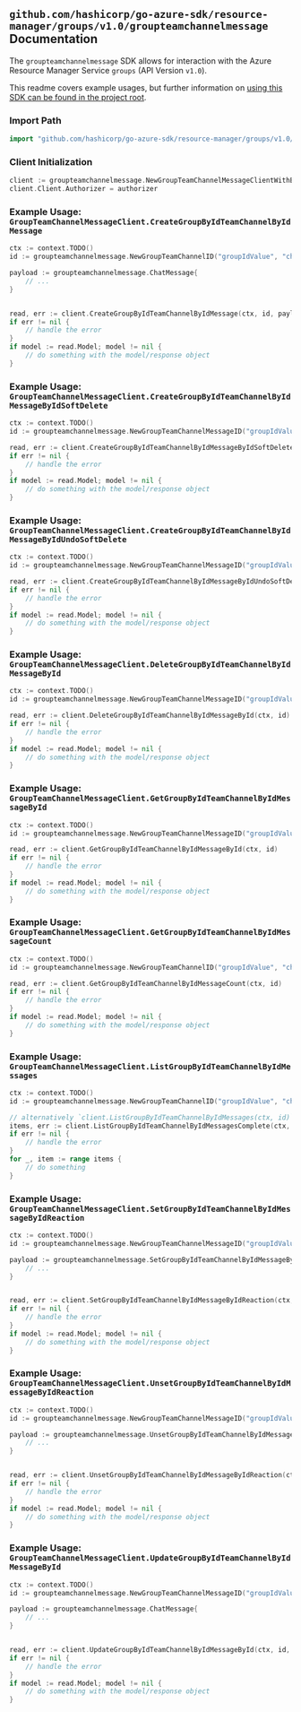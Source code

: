 
## `github.com/hashicorp/go-azure-sdk/resource-manager/groups/v1.0/groupteamchannelmessage` Documentation

The `groupteamchannelmessage` SDK allows for interaction with the Azure Resource Manager Service `groups` (API Version `v1.0`).

This readme covers example usages, but further information on [using this SDK can be found in the project root](https://github.com/hashicorp/go-azure-sdk/tree/main/docs).

### Import Path

```go
import "github.com/hashicorp/go-azure-sdk/resource-manager/groups/v1.0/groupteamchannelmessage"
```


### Client Initialization

```go
client := groupteamchannelmessage.NewGroupTeamChannelMessageClientWithBaseURI("https://management.azure.com")
client.Client.Authorizer = authorizer
```


### Example Usage: `GroupTeamChannelMessageClient.CreateGroupByIdTeamChannelByIdMessage`

```go
ctx := context.TODO()
id := groupteamchannelmessage.NewGroupTeamChannelID("groupIdValue", "channelIdValue")

payload := groupteamchannelmessage.ChatMessage{
	// ...
}


read, err := client.CreateGroupByIdTeamChannelByIdMessage(ctx, id, payload)
if err != nil {
	// handle the error
}
if model := read.Model; model != nil {
	// do something with the model/response object
}
```


### Example Usage: `GroupTeamChannelMessageClient.CreateGroupByIdTeamChannelByIdMessageByIdSoftDelete`

```go
ctx := context.TODO()
id := groupteamchannelmessage.NewGroupTeamChannelMessageID("groupIdValue", "channelIdValue", "chatMessageIdValue")

read, err := client.CreateGroupByIdTeamChannelByIdMessageByIdSoftDelete(ctx, id)
if err != nil {
	// handle the error
}
if model := read.Model; model != nil {
	// do something with the model/response object
}
```


### Example Usage: `GroupTeamChannelMessageClient.CreateGroupByIdTeamChannelByIdMessageByIdUndoSoftDelete`

```go
ctx := context.TODO()
id := groupteamchannelmessage.NewGroupTeamChannelMessageID("groupIdValue", "channelIdValue", "chatMessageIdValue")

read, err := client.CreateGroupByIdTeamChannelByIdMessageByIdUndoSoftDelete(ctx, id)
if err != nil {
	// handle the error
}
if model := read.Model; model != nil {
	// do something with the model/response object
}
```


### Example Usage: `GroupTeamChannelMessageClient.DeleteGroupByIdTeamChannelByIdMessageById`

```go
ctx := context.TODO()
id := groupteamchannelmessage.NewGroupTeamChannelMessageID("groupIdValue", "channelIdValue", "chatMessageIdValue")

read, err := client.DeleteGroupByIdTeamChannelByIdMessageById(ctx, id)
if err != nil {
	// handle the error
}
if model := read.Model; model != nil {
	// do something with the model/response object
}
```


### Example Usage: `GroupTeamChannelMessageClient.GetGroupByIdTeamChannelByIdMessageById`

```go
ctx := context.TODO()
id := groupteamchannelmessage.NewGroupTeamChannelMessageID("groupIdValue", "channelIdValue", "chatMessageIdValue")

read, err := client.GetGroupByIdTeamChannelByIdMessageById(ctx, id)
if err != nil {
	// handle the error
}
if model := read.Model; model != nil {
	// do something with the model/response object
}
```


### Example Usage: `GroupTeamChannelMessageClient.GetGroupByIdTeamChannelByIdMessageCount`

```go
ctx := context.TODO()
id := groupteamchannelmessage.NewGroupTeamChannelID("groupIdValue", "channelIdValue")

read, err := client.GetGroupByIdTeamChannelByIdMessageCount(ctx, id)
if err != nil {
	// handle the error
}
if model := read.Model; model != nil {
	// do something with the model/response object
}
```


### Example Usage: `GroupTeamChannelMessageClient.ListGroupByIdTeamChannelByIdMessages`

```go
ctx := context.TODO()
id := groupteamchannelmessage.NewGroupTeamChannelID("groupIdValue", "channelIdValue")

// alternatively `client.ListGroupByIdTeamChannelByIdMessages(ctx, id)` can be used to do batched pagination
items, err := client.ListGroupByIdTeamChannelByIdMessagesComplete(ctx, id)
if err != nil {
	// handle the error
}
for _, item := range items {
	// do something
}
```


### Example Usage: `GroupTeamChannelMessageClient.SetGroupByIdTeamChannelByIdMessageByIdReaction`

```go
ctx := context.TODO()
id := groupteamchannelmessage.NewGroupTeamChannelMessageID("groupIdValue", "channelIdValue", "chatMessageIdValue")

payload := groupteamchannelmessage.SetGroupByIdTeamChannelByIdMessageByIdReactionRequest{
	// ...
}


read, err := client.SetGroupByIdTeamChannelByIdMessageByIdReaction(ctx, id, payload)
if err != nil {
	// handle the error
}
if model := read.Model; model != nil {
	// do something with the model/response object
}
```


### Example Usage: `GroupTeamChannelMessageClient.UnsetGroupByIdTeamChannelByIdMessageByIdReaction`

```go
ctx := context.TODO()
id := groupteamchannelmessage.NewGroupTeamChannelMessageID("groupIdValue", "channelIdValue", "chatMessageIdValue")

payload := groupteamchannelmessage.UnsetGroupByIdTeamChannelByIdMessageByIdReactionRequest{
	// ...
}


read, err := client.UnsetGroupByIdTeamChannelByIdMessageByIdReaction(ctx, id, payload)
if err != nil {
	// handle the error
}
if model := read.Model; model != nil {
	// do something with the model/response object
}
```


### Example Usage: `GroupTeamChannelMessageClient.UpdateGroupByIdTeamChannelByIdMessageById`

```go
ctx := context.TODO()
id := groupteamchannelmessage.NewGroupTeamChannelMessageID("groupIdValue", "channelIdValue", "chatMessageIdValue")

payload := groupteamchannelmessage.ChatMessage{
	// ...
}


read, err := client.UpdateGroupByIdTeamChannelByIdMessageById(ctx, id, payload)
if err != nil {
	// handle the error
}
if model := read.Model; model != nil {
	// do something with the model/response object
}
```

